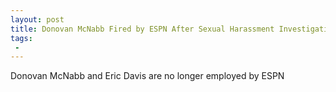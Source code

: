 ```yaml
---
layout: post
title: Donovan McNabb Fired by ESPN After Sexual Harassment Investigation
tags:
 -
---
```

Donovan McNabb and Eric Davis are no longer employed by ESPN
